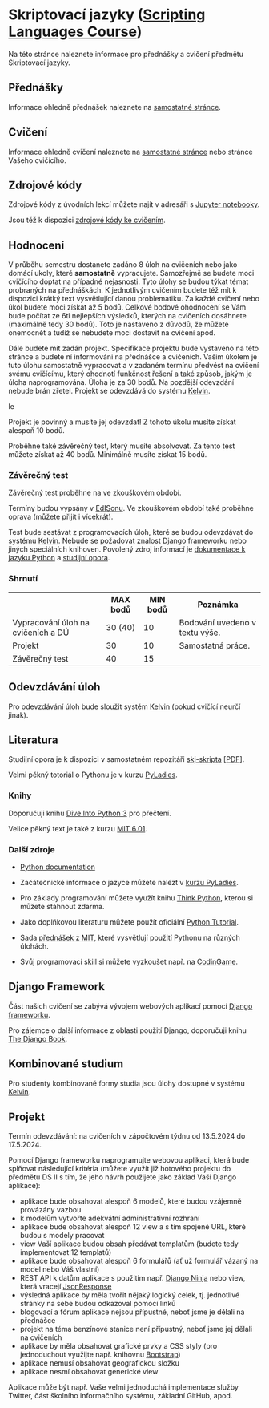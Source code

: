 # Skriptovací jazyky ([Scripting Languages Course](README_en.md))

Na této stránce naleznete informace pro přednášky a cvičení předmětu Skriptovací jazyky.


## Přednášky

Informace ohledně přednášek naleznete na [samostatné stránce](lectures.md).


## Cvičení

Informace ohledně cvičení naleznete na [samostatné stránce](exercises.md) nebo stránce Vašeho cvičícího.


## Zdrojové kódy

Zdrojové kódy z úvodních lekcí můžete najít v adresáři s [Jupyter notebooky](notebooks).

Jsou též k dispozici [zdrojové kódy ke cvičením](labs).


## Hodnocení

V průběhu semestru dostanete zadáno 8 úloh na cvičeních nebo jako domácí ukoly, které **samostatně** vypracujete.
Samozřejmě se budete moci cvičícího doptat na případné nejasnosti.
Tyto úlohy se budou týkat témat probraných na přednáškách.
K jednotlivým cvičením budete též mít k dispozici krátký text vysvětlující danou problematiku.
Za každé cvičení nebo úkol budete moci získat až 5 bodů.
Celkové bodové ohodnocení se Vám bude počítat ze 6ti nejlepších výsledků, kterých na cvičeních dosáhnete (maximálně tedy 30 bodů).
Toto je nastaveno z důvodů, že můžete onemocnět a tudíž se nebudete moci dostavit na cvičení apod.

Dále budete mít zadán projekt.
Specifikace projektu bude vystaveno na této stránce a budete ní informováni na přednášce a cvičeních.
Vašim úkolem je tuto úlohu samostatně vypracovat a v zadaném termínu předvést na cvičení svému cvičícímu, který ohodnotí funkčnost řešení a také způsob, jakým je úloha naprogramována.
Úloha je za 30 bodů. Na pozdější odevzdání nebude brán zřetel. Projekt se odevzdává do systému [Kelvin](https://kelvin.cs.vsb.cz).
<!--Pokud úlohu neodevzdáte v zadaném termínu, bude za každý započatý týden po řádném termínu odevzdání odečteno 8 bodů z maximálního přídělu.-->le
Projekt je povinný a musíte jej odevzdat!
Z tohoto úkolu musíte získat alespoň 10 bodů.

Proběhne také závěrečný test, který musíte absolvovat.
Za tento test můžete získat až 40 bodů.
Minimálně musíte získat 15 bodů.


### Závěrečný test

Závěrečný test proběhne na ve zkouškovém období.
<!--Předtermín proběhne 9. 5. 2023.-->
Termíny budou vypsány v [EdISonu](https://edison.vsb.cz).
Ve zkouškovém období také proběhne oprava (můžete přijít i vícekrát).

Test bude sestávat z programovacích úloh, které se budou odevzdávat do systému [Kelvin](https://kelvin.cs.vsb.cz).
Nebude se požadovat znalost Django frameworku nebo jiných speciálních knihoven.
Povolený zdroj informací je [dokumentace k jazyku Python](https://docs.python.org/3.8/) a [studijní opora](http://mrl.cs.vsb.cz/people/gaura/skj/skripta.pdf).


### Shrnutí

<table>
<tr>
    <th></th><th>MAX bodů</th><th>MIN bodů</th><th>Poznámka</th>
</tr>
<tr>
    <td>Vypracování úloh na cvičeních a DÚ</td><td>30 (40)</td><td>10</td><td>Bodování uvedeno v textu výše.</td>
</tr>
<tr>
    <td>Projekt</td><td>30</td><td>10</td><td>Samostatná práce.</td>
</tr>
<tr>
    <td>Závěrečný test</td><td>40</td><td>15</td>
</tr>
</table>


<!--
## Komunikace

Pro společnou komunikaci je pro Vás vytvořena místnost na školním [Matrix serveru](https://matrix.cs.vsb.cz).
Můžete také komunikovat napřímo s přednášejícím nebo cvičícími.
-->

## Odevzdávání úloh

Pro odevzdávání úloh bude sloužit systém [Kelvin](https://kelvin.cs.vsb.cz) (pokud cvičící neurčí jinak).


## Literatura

Studijní opora je k dispozici v samostatném repozitáři [skj-skripta](http://github.com/geordi/spja-skripta) [[PDF](http://mrl.cs.vsb.cz/people/gaura/skj/skripta.pdf)].

Velmi pěkný totoriál o Pythonu je v kurzu [PyLadies](https://naucse.python.cz/course/pyladies/).


### Knihy

Doporučuji knihu [Dive Into Python 3](https://diveintopython3.problemsolving.io/) pro přečtení.

Velice pěkný text je také z kurzu [MIT 6.01](https://ocw.mit.edu/courses/electrical-engineering-and-computer-science/6-01sc-introduction-to-electrical-engineering-and-computer-science-i-spring-2011/syllabus/MIT6_01SCS11_textbook.pdf).


### Další zdroje

* [Python documentation](http://docs.python.org/index.html)

<!--An interesting online interactive course found at Codeacademy .-->

* Začátečnické informace o jazyce můžete nalézt v [kurzu PyLadies](https://pyladies.cz/course.html).

* Pro základy programování můžete využít knihu [Think Python](http://www.greenteapress.com/thinkpython/), kterou si můžete stáhnout zdarma.

* Jako doplňkovou literaturu můžete použít oficiální [Python Tutorial](https://docs.python.org/3/tutorial/).

* Sada [přednášek z MIT](https://www.youtube.com/watch?v=bX3jvD7XFPs&list=PLB2BE3D6CA77BB8F7), které vysvětlují použití Pythonu na různých úlohách.

* Svůj programovací skill si můžete vyzkoušet např. na [CodinGame](https://www.codingame.com/start).


## Django Framework

Část našich cvičení se zabývá vývojem webových aplikací pomocí [Django frameworku](http://www.djangoproject.com/).
<!--There are also Czech pages where you can find documentation for version 1.0 in Czech.-->
Pro zájemce o další informace z oblasti použití Django, doporučuji knihu [The Django Book](https://djangobook.com/).

<!--Nice series about Djang was published on Zdroják server.-->


## Kombinované studium

Pro studenty kombinované formy studia jsou úlohy dostupné v systému [Kelvin](https://kelvin.cs.vsb.cz).
<!-- Termín odevzdání jednotlivých úkolů (budou se postupně objevovat na této stránce) je ideálně do zápočtového týdne. Není však problém odevzdat úkoly a vyplnit test i v pozdějším termínu (ideálně tak do 2. týdne zkouškového období).
-->

## Projekt

Termín odevzdávání: na cvičeních v zápočtovém týdnu od 13.5.2024 do 17.5.2024.

Pomocí Django frameworku naprogramujte webovou aplikaci, která bude splňovat následující kritéria
(můžete využít již hotového projektu do předmětu DS II s tím, že jeho návrh použijete jako základ Vaší Django aplikace):

* aplikace bude obsahovat alespoň 6 modelů, které budou vzájemně provázány vazbou
* k modelům vytvořte adekvátní administrativní rozhraní
* aplikace bude obsahovat alespoň 12 view a s tím spojené URL, které budou s modely pracovat
* view Vaší aplikace budou obsah předávat templatům (budete tedy implementovat 12 templatů)
* aplikace bude obsahovat alespoň 6 formulářů (ať už formulář vázaný na model nebo Váš vlastní)
* REST API k datům aplikace s použitím např. [Django Ninja](https://django-ninja.dev/) nebo view, která vracejí [JsonResponse](https://docs.djangoproject.com/en/5.1/ref/request-response/#jsonresponse-objects)
* výsledná aplikace by měla tvořit nějaký logický celek, tj. jednotlivé stránky na sebe budou odkazoval pomocí linků
* blogovací a fórum aplikace nejsou přípustné, neboť jsme je dělali na přednášce
* projekt na téma benzínové stanice není přípustný, neboť jsme jej dělali na cvičeních
* aplikace by měla obsahovat grafické prvky a CSS styly (pro jednoduchout využijte např. knihovnu [Bootstrap](https://getbootstrap.com/))
* aplikace nemusí obsahovat geografickou složku
* aplikace nesmí obsahovat generické view

Aplikace může být např. Vaše velmi jednoduchá implementace služby Twitter, část školního informačního systému, základní GitHub, apod.


<!--
Project for full-time students
The assignment of the project for full-time students is given as task 5 (full-time) .

Combined Studies
For students of the combined form of study, 4 tasks will be prepared. The deadline for submitting individual tasks (they will gradually appear on this page) is ideally within the credit week. However, it is no problem to submit the tasks and complete the test at a later date (ideally by the 2nd week of the examination period).

Assign tasks to the tutor's e-mail, where the subject will be: SPJA-KOMB-PROJ-X-login , where X is the task number and login is your student number. Your solutions will be continuously reviewed and scored. Of course, discussions on the solutions will be on tutorials.

Evaluation
Task type	MAX points	MIN points	Note
Submitting a set of 4 tasks	60	25	All assignments must be submitted!
Test	40	15 Dec	
Dates of tests
Below are terms of credit tests for the combined form of study. The test can be repeated. So you can come to more dates if you test. Everything will take place in the EB405 classroom.

Date	Time
6. 1. 2017	14:00
9. 1. 2017	14:00
11. 1. 2017	14:00
13. 1. 2017	14:00
20. 1. 2017	14:00
-->


<!--
## Distance Students Tasks

### Task 1

Implement the `dot_product` and `cross_product` functions to return the scalar and vector product of the vectors. As input, consider 2D and 3D vectors, which will be represented by a sheet (in the case of a vector product, consider only 3D vectors). Be sure to treat when the vectors are not 2D or 3D, and when the functions get vectors of different lengths. In this case, the function returns None .

Input function: two sheets representing vectors (suppose 2D and 3D vectors)
Function output: number (for dot_product ) or list (for cross_product )

Sample:

`dot_product ([1,2,2], [0,1,2])`
Output: `2`

`cross_product ([1,2,2], [0,1,2])`
Output: `[4, -2, 1]`

Example of incorrect entry (not all combinations listed):

`cross_product ([1, 2, 0], [0, 1, 2, 4])`
Output: `None`


### Task 2

Program `make_index` and `search_by_index`

Description of function `make_index`:
Creates an index of words from the input file with information on which lines are words.
The index is saved to a file.
A space separator is a space, period, comma, semicolon, question mark, exclamation mark, and quotation marks.

Index format:
`<word> <line1> <line2> ... <lineN>`

Each word is on a separate line.

Example:
```
first-rate
flexible 18
for 12 13 20 25 27 29
```

The register shall be sorted lexicographically. Line numbers are sorted and not repeated.

Input: The name of the input file and the name of the file in which the index will be stored
Output: None

Description of function `search_by_index`:
Uses the created index and returns the line numbers that contain the word.

Input: The name of the index file and the search word
Output: Integer list

Example:
```
make_index ("input.txt", "index.txt")
search_by_index ("index.txt", "Python")
```
Output: `[1, 3, 16, 18, 20, 21, 23, 25, 27, 29, 31, 32, 34, 36, 37, 39, 41, 42, 44, 46]`

`search_by_index ("index.txt", "Kreatrix")`
Output: `[]`

Test data:
The test input file is available here.
A test index file is also available.
If you're using Windows, be careful not to break the line that is in this Unix-style file, or encode the input file.

Further specification specifications
All exceptions must be handled in the program.
To work with sheets, use the "list comprehension" that we used a lot in exercises. Do not use map and reduce functions.
To parse an input file and hyphenate delimiters, first edit the input file using the `string.translate` function (link to the documentation),
then separate the lines with a single delimiter.
This will eliminate the browsing of each character on the line.
An index file reverse lookup will be effective;
you won't create a new dictionary.
You just browse the file and return the result for that word.
The same rules as above apply to work with the sheet.
Use slicing where possible.


Task 3 (combined)
Program the Inventar and Item classes.

Description of the "Item" class:
The class represents a physical item owned by VŠB. Its attributes and methods are listed below:

The item id is always a string in the form <fakulta> / number , where <fakulta> is one of the following abbreviations: FEI, HGF, EkF, FBI, FMMI, FS, FAST.

Amortization method amortizes the item according to the given amortization coefficient. When you create an object, the original price and the residual price are set to the same value. For amortization, the residual cost will be reduced. The formula for calculating the residual price is as follows:
residual_price = residual_price - original_price * co-amortization

The __str__ method will return a string in the following form: Type: <type>, ID: <id>, Room: <room> , where the values ​​between the arrows will be the current values ​​of the item. The method is called, for example, when using print . An example is given below.

Its attributes and methods are listed below:

Class Item:

attributes:
id
name
room
original price
residue_price
coef_amortization
methods:
__init __ (self, id, name, room, price, coefficient)
amortization (self)
__str __
Description of the "Inventar" class:
The class represents the database of VŠB property. Simple adding, browsing the number of items and browsing the total price of assets can be performed over this database.

Implement the database containing the assets as a dictionary where the key is the item id.

The item_price method returns the residual price of all items that belong to the faculty.

The count_items method returns the number of items belonging to the faculty.

The amortization method amortizes the items belonging to the faculty.

The class attributes and methods are listed below:

Inventar Class:

attributes:
inventar (dictionary)
methods:
__init __
add (self, property)
count_items (self, faculty)
price_item (self, faculty)
amortization (self, faculty)
Example:
inventory = Inventory ()
inventory add (Item ("FEI / 4605511", "Chair", "A1036", 1600, 0.05))
inventory add (Item ("FEI / 4605512", "Stul", "A1036", 2360, 0.05))
print inventory.inventar ["FEI / 4605511"]
print inventory.price_item ("FEI")
amortization inventory ("FEI")
print inventory.price_item ("FEI")
print inventory.price_item ("HGF")

Exit:
Type: Chair, ID: FEI / 4605511, Room: A1036
3960
3762.0
0

Task 4 (combined)
Due date: in the week of 17.12.2012 to 20.12.2012

Create a simple XML-RPC service that works with a property inventory that is very similar to the previous assignment. However, the declarations of some methods are different.

Program the Inventar and Item classes.

Description of the "Item" class:
The class represents a physical item owned by VŠB. Its attributes and methods are listed below:

The item id is always a string in the form <fakulta> / number where <fakulta> is one of the following abbreviations: FEI, HGF, EkF, FBI, FMMI, FS, FAST

Amortization method amortizes the item according to the given amortization coefficient. When you create an object, the original price and the residual price are set to the same value. For amortization, the residual cost will be reduced. The formula for calculating the residual price is as follows:
residual_price = residual_price - original_price * co-amortization

The __str__ method will return a string in the following form: Name: <name>, ID: <id>, Room: <room> , where the values ​​between the arrows will be the current values ​​of the item. The method is called, for example, when using print .

The vrat_xml_element method returns an item as an XML element from the Python ElementTree module. Use this method when saving a database. Start with a sample representation of one item in your inventory, which you can download below.

Attributes and methods of the Item class:

attributes:
id
name
room
original price
residue_price
coef_amortization
methods:
__init __ (self, id, name, room, original_price, residual_price, amortization)
amortization (self)
return_xml_element (self)
__str __
Of course, you can add additional attributes or methods to make your work easier.

Description of the "Inventar" class:
The class represents the VŠB property database and is also an XML-RPC service for remote access to this database. Above this database it is possible to perform simple operations of adding, browsing the number of items, browsing the total price of assets, carrying out amortization of assets and permanently saving this database to an XML file. This ensures that if the service is stopped and then started, you will still have items that you added while the service was running.

The database will be saved to an XML data file whose name will be passed as an argument to the Inventar class constructor. You can represent the database in memory as last time using a dictionary. However, this is not a requirement, so this attribute is not mentioned in the list below.

Note that only the following methods can be called from the client: add , item_path , number_of_items , make_amortization .

The import_xml_db method retrieves the file passed to the constructor. Loads the database from the XML data into memory for further work using methods from the Python ElementTree module.

The save_xml_db method saves assets from memory to an XML file using methods from the Python ElementTree module.

The add method adds the entry to the database. When you call this method on a client with an argument that is an instance of the Item class, that instance is passed as a dictionary. This is the standard behavior of XML-RPC. It is therefore necessary to recreate an object of the Item type from this dictionary.

The item_price method returns the residual price of all items that belong to the faculty.

The count_items method returns the number of items belonging to the faculty.

The amortization method amortizes the items belonging to the faculty.

Attributes and methods of the Inventar class:

attributes:
xml_db_file
methods:
__init __ (self, xml_db)
import_xml_db
uloz_xml_db
add (self, item)
count_items (self, faculty)
price_item (self, faculty)
amortization (self, faculty)
Think carefully when it is necessary to store the database in memory into XML, because you do not have to call the save method from the client and you are not sure whether the service will still be accessible.

The initial database that can be used as a constructor argument is available here: inventar.xml . Also, review the structure of the XML document to correctly create an XML representation of the Item class and the entire database for future execution.

Also, remember that methods called via XML-RPC must return something. So if you do not expect any return value on the client side, simply return integer 0.

Test your service properly using ideally two clients according to the following instructions. You can use the following sequence of steps to test the permanent storage of items in an XML file:

start the service
run client with browsing, adding items and amortization
turn the service off and then on
the browsing service should already be reflected here, the amortized cost of the items should already be reflected here
Use the following Python modules for implementation: xml.etree.ElementTree and SimpleXMLRPCServer (or other standard modules).

Use the ElementTree module help to work with XML.
-->
